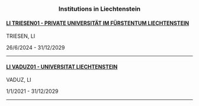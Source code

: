 <h3 align="center">Institutions in Liechtenstein</h3>

<h4><a href="//www.ufl.li" target="_blank">LI TRIESEN01 - PRIVATE UNIVERSITÄT IM FÜRSTENTUM LIECHTENSTEIN</a></h4>
TRIESEN, LI

26/6/2024 - 31/12/2029

---
<h4><a href="//www.uni.li" target="_blank">LI VADUZ01 - UNIVERSITAT LIECHTENSTEIN</a></h4>
VADUZ, LI

1/1/2021 - 31/12/2029

---